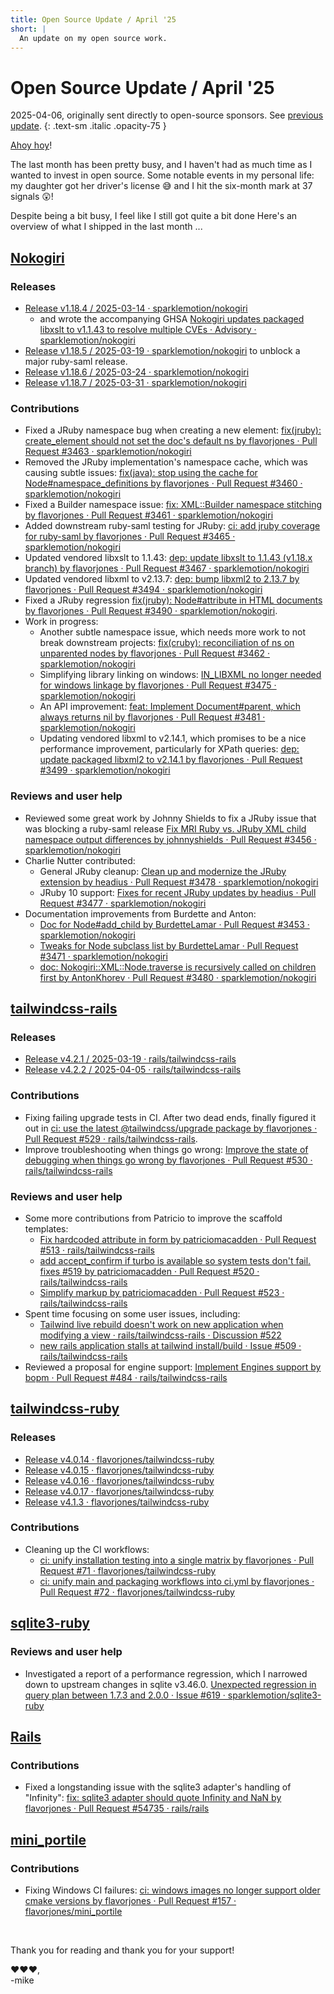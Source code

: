 ```yaml
---
title: Open Source Update / April '25
short: |
  An update on my open source work.
---
```


# Open Source Update / April '25

2025-04-06, originally sent directly to open-source sponsors. See [previous update](/posts/2025/03/open-source-update.html).
{: .text-sm .italic .opacity-75 }

[Ahoy hoy](https://en.wiktionary.org/wiki/ahoy-hoy)!

The last month has been pretty busy, and I haven't had as much time as I wanted to invest in open source. Some notable events in my personal life: my daughter got her driver's license 😅 and I hit the six-month mark at 37 signals 😲!

Despite being a bit busy, I feel like I still got quite a bit done Here's an overview of what I shipped in the last month ...


## [Nokogiri](https://github.com/sparklemotion/nokogiri)

### Releases

- [Release v1.18.4 / 2025-03-14 · sparklemotion/nokogiri](https://github.com/sparklemotion/nokogiri/releases/tag/v1.18.4)
  - and wrote the accompanying GHSA [Nokogiri updates packaged libxslt to v1.1.43 to resolve multiple CVEs · Advisory · sparklemotion/nokogiri](https://github.com/sparklemotion/nokogiri/security/advisories/GHSA-mrxw-mxhj-p664)
- [Release v1.18.5 / 2025-03-19 · sparklemotion/nokogiri](https://github.com/sparklemotion/nokogiri/releases/tag/v1.18.5) to unblock a major ruby-saml release.
- [Release v1.18.6 / 2025-03-24 · sparklemotion/nokogiri](https://github.com/sparklemotion/nokogiri/releases/tag/v1.18.6)
- [Release v1.18.7 / 2025-03-31 · sparklemotion/nokogiri](https://github.com/sparklemotion/nokogiri/releases/tag/v1.18.7)

### Contributions

- Fixed a JRuby namespace bug when creating a new element: [fix(jruby): create_element should not set the doc's default ns by flavorjones · Pull Request #3463 · sparklemotion/nokogiri](https://github.com/sparklemotion/nokogiri/pull/3463)
- Removed the JRuby implementation's namespace cache, which was causing subtle issues: [fix(java): stop using the cache for Node#namespace_definitions by flavorjones · Pull Request #3460 · sparklemotion/nokogiri](https://github.com/sparklemotion/nokogiri/pull/3460)
- Fixed a Builder namespace issue: [fix: XML::Builder namespace stitching by flavorjones · Pull Request #3461 · sparklemotion/nokogiri](https://github.com/sparklemotion/nokogiri/pull/3461)
- Added downstream ruby-saml testing for JRuby: [ci: add jruby coverage for ruby-saml by flavorjones · Pull Request #3465 · sparklemotion/nokogiri](https://github.com/sparklemotion/nokogiri/pull/3465)
- Updated vendored libxslt to 1.1.43: [dep: update libxslt to 1.1.43 (v1.18.x branch) by flavorjones · Pull Request #3467 · sparklemotion/nokogiri](https://github.com/sparklemotion/nokogiri/pull/3467)
- Updated vendored libxml to v2.13.7: [dep: bump libxml2 to 2.13.7 by flavorjones · Pull Request #3494 · sparklemotion/nokogiri](https://github.com/sparklemotion/nokogiri/pull/3494)
- Fixed a JRuby regression [fix(jruby): Node#attribute in HTML documents by flavorjones · Pull Request #3490 · sparklemotion/nokogiri](https://github.com/sparklemotion/nokogiri/pull/3490).
- Work in progress:
  - Another subtle namespace issue, which needs more work to not break downstream projects: [fix(cruby): reconciliation of ns on unparented nodes by flavorjones · Pull Request #3462 · sparklemotion/nokogiri](https://github.com/sparklemotion/nokogiri/pull/3462)
  - Simplifying library linking on windows: [IN_LIBXML no longer needed for windows linkage by flavorjones · Pull Request #3475 · sparklemotion/nokogiri](https://github.com/sparklemotion/nokogiri/pull/3475)
  - An API improvement: [feat: Implement Document#parent, which always returns nil by flavorjones · Pull Request #3481 · sparklemotion/nokogiri](https://github.com/sparklemotion/nokogiri/pull/3481)
  - Updating vendored libxml to v2.14.1, which promises to be a nice performance improvement, particularly for XPath queries: [dep: update packaged libxml2 to v2.14.1 by flavorjones · Pull Request #3499 · sparklemotion/nokogiri](https://github.com/sparklemotion/nokogiri/pull/3499)

### Reviews and user help

- Reviewed some great work by Johnny Shields to fix a JRuby issue that was blocking a ruby-saml release [Fix MRI Ruby vs. JRuby XML child namespace output differences by johnnyshields · Pull Request #3456 · sparklemotion/nokogiri](https://github.com/sparklemotion/nokogiri/pull/3456)
- Charlie Nutter contributed:
  - General JRuby cleanup: [Clean up and modernize the JRuby extension by headius · Pull Request #3478 · sparklemotion/nokogiri](https://github.com/sparklemotion/nokogiri/pull/3478)
  - JRuby 10 support: [Fixes for recent JRuby updates by headius · Pull Request #3477 · sparklemotion/nokogiri](https://github.com/sparklemotion/nokogiri/pull/3477)
- Documentation improvements from Burdette and Anton:
  - [Doc for Node#add_child by BurdetteLamar · Pull Request #3453 · sparklemotion/nokogiri](https://github.com/sparklemotion/nokogiri/pull/3453)
  - [Tweaks for Node subclass list by BurdetteLamar · Pull Request #3471 · sparklemotion/nokogiri](https://github.com/sparklemotion/nokogiri/pull/3471)
  - [doc: Nokogiri::XML::Node.traverse is recursively called on children first by AntonKhorev · Pull Request #3480 · sparklemotion/nokogiri](https://github.com/sparklemotion/nokogiri/pull/3480)

## [tailwindcss-rails](https://github.com/rails/tailwindcss-rails)

### Releases

- [Release v4.2.1 / 2025-03-19 · rails/tailwindcss-rails](https://github.com/rails/tailwindcss-rails/releases/tag/v4.2.1)
- [Release v4.2.2 / 2025-04-05 · rails/tailwindcss-rails](https://github.com/rails/tailwindcss-rails/releases/tag/v4.2.2)

### Contributions

- Fixing failing upgrade tests in CI. After two dead ends, finally figured it out in [ci: use the latest @tailwindcss/upgrade package by flavorjones · Pull Request #529 · rails/tailwindcss-rails](https://github.com/rails/tailwindcss-rails/pull/529).
- Improve troubleshooting when things go wrong: [Improve the state of debugging when things go wrong by flavorjones · Pull Request #530 · rails/tailwindcss-rails](https://github.com/rails/tailwindcss-rails/pull/530)

### Reviews and user help

- Some more contributions from Patricio to improve the scaffold templates:
  - [Fix hardcoded attribute in form by patriciomacadden · Pull Request #513 · rails/tailwindcss-rails](https://github.com/rails/tailwindcss-rails/pull/513)
  - [add accept_confirm if turbo is available so system tests don't fail. fixes #519 by patriciomacadden · Pull Request #520 · rails/tailwindcss-rails](https://github.com/rails/tailwindcss-rails/pull/520)
  - [Simplify markup by patriciomacadden · Pull Request #523 · rails/tailwindcss-rails](https://github.com/rails/tailwindcss-rails/pull/523)
- Spent time focusing on some user issues, including:
  - [Tailwind live rebuild doesn't work on new application when modifying a view · rails/tailwindcss-rails · Discussion #522](https://github.com/rails/tailwindcss-rails/discussions/522)
  - [new rails application stalls at tailwind install/build · Issue #509 · rails/tailwindcss-rails](https://github.com/rails/tailwindcss-rails/issues/509#issuecomment-2752751168)
- Reviewed a proposal for engine support: [Implement Engines support by bopm · Pull Request #484 · rails/tailwindcss-rails](https://github.com/rails/tailwindcss-rails/pull/484)


## [tailwindcss-ruby](https://github.com/flavorjones/tailwindcss-ruby)

### Releases

- [Release v4.0.14 · flavorjones/tailwindcss-ruby](https://github.com/flavorjones/tailwindcss-ruby/releases/tag/v4.0.14)
- [Release v4.0.15 · flavorjones/tailwindcss-ruby](https://github.com/flavorjones/tailwindcss-ruby/releases/tag/v4.0.15)
- [Release v4.0.16 · flavorjones/tailwindcss-ruby](https://github.com/flavorjones/tailwindcss-ruby/releases/tag/v4.0.16)
- [Release v4.0.17 · flavorjones/tailwindcss-ruby](https://github.com/flavorjones/tailwindcss-ruby/releases/tag/v4.0.17)
- [Release v4.1.3 · flavorjones/tailwindcss-ruby](https://github.com/flavorjones/tailwindcss-ruby/releases/tag/v4.1.3)

### Contributions

- Cleaning up the CI workflows:
  - [ci: unify installation testing into a single matrix by flavorjones · Pull Request #71 · flavorjones/tailwindcss-ruby](https://github.com/flavorjones/tailwindcss-ruby/pull/71)
  - [ci: unify main and packaging workflows into ci.yml by flavorjones · Pull Request #72 · flavorjones/tailwindcss-ruby](https://github.com/flavorjones/tailwindcss-ruby/pull/72)


## [sqlite3-ruby](https://github.com/sparklemotion/sqlite3-ruby)

### Reviews and user help

- Investigated a report of a performance regression, which I narrowed down to upstream changes in sqlite v3.46.0. [Unexpected regression in query plan between 1.7.3 and 2.0.0 · Issue #619 · sparklemotion/sqlite3-ruby](https://github.com/sparklemotion/sqlite3-ruby/issues/619)


## [Rails](https://github.com/rails/rails)

### Contributions

- Fixed a longstanding issue with the sqlite3 adapter's handling of "Infinity": [fix: sqlite3 adapter should quote Infinity and NaN by flavorjones · Pull Request #54735 · rails/rails](https://github.com/rails/rails/pull/54735)


## [mini_portile](https://github.com/flavorjones/mini_portile)

### Contributions

- Fixing Windows CI failures: [ci: windows images no longer support older cmake versions by flavorjones · Pull Request #157 · flavorjones/mini_portile](https://github.com/flavorjones/mini_portile/pull/157)

<br>

Thank you for reading and thank you for your support!

❤️❤️❤️,<br>
-mike
